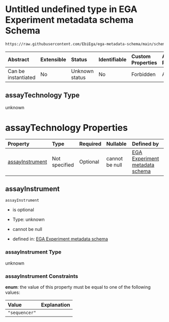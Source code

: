 # Untitled undefined type in EGA Experiment metadata schema Schema

```txt
https://raw.githubusercontent.com/EbiEga/ega-metadata-schema/main/schemas/EGA.experiment.json#/oneOf/0/properties/assayTechnology
```



| Abstract            | Extensible | Status         | Identifiable | Custom Properties | Additional Properties | Access Restrictions | Defined In                                                                           |
| :------------------ | :--------- | :------------- | :----------- | :---------------- | :-------------------- | :------------------ | :----------------------------------------------------------------------------------- |
| Can be instantiated | No         | Unknown status | No           | Forbidden         | Allowed               | none                | [EGA.experiment.json\*](../../../schemas/EGA.experiment.json "open original schema") |

## assayTechnology Type

unknown

# assayTechnology Properties

| Property                            | Type          | Required | Nullable       | Defined by                                                                                                                                                                                                                                                                                                                                    |
| :---------------------------------- | :------------ | :------- | :------------- | :-------------------------------------------------------------------------------------------------------------------------------------------------------------------------------------------------------------------------------------------------------------------------------------------------------------------------------------------- |
| [assayInstrument](#assayinstrument) | Not specified | Optional | cannot be null | [EGA Experiment metadata schema](ega-1-oneof-if-the-assay-technology-is-a-sequencer-the-experiment-type-has-to-match-properties-assaytechnology-properties-assayinstrument.md "https://raw.githubusercontent.com/EbiEga/ega-metadata-schema/main/schemas/EGA.experiment.json#/oneOf/0/properties/assayTechnology/properties/assayInstrument") |

## assayInstrument



`assayInstrument`

*   is optional

*   Type: unknown

*   cannot be null

*   defined in: [EGA Experiment metadata schema](ega-1-oneof-if-the-assay-technology-is-a-sequencer-the-experiment-type-has-to-match-properties-assaytechnology-properties-assayinstrument.md "https://raw.githubusercontent.com/EbiEga/ega-metadata-schema/main/schemas/EGA.experiment.json#/oneOf/0/properties/assayTechnology/properties/assayInstrument")

### assayInstrument Type

unknown

### assayInstrument Constraints

**enum**: the value of this property must be equal to one of the following values:

| Value         | Explanation |
| :------------ | :---------- |
| `"sequencer"` |             |
